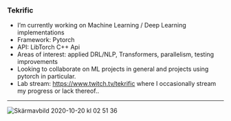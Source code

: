 ### Tekrific

 * I’m currently working on Machine Learning / Deep Learning implementations
 * Framework: Pytorch
 * API: LibTorch C++ Api
 * Areas of interest: applied DRL/NLP, Transformers, parallelism, testing improvements
 * Looking to collaborate on ML projects in general and projects using pytorch in particular.
 * Lab stream: https://www.twitch.tv/tekrific where I occasionally stream my progress or lack thereof..
 ---
![Skärmavbild 2020-10-20 kl  02 51 36](https://user-images.githubusercontent.com/68393566/96527024-6899f980-127f-11eb-9d04-2b3b9a16acc4.png)
